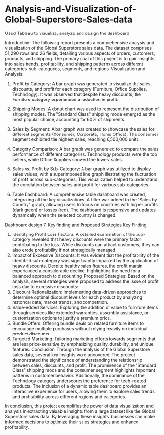# Analysis-and-Visualization-of-Global-Superstore-Sales-data
Used Tableau to visualize, analyze and design the dashboard

Introduction:
The following report presents a comprehensive analysis and visualization of the Global Superstore sales data. The dataset comprises 51,290 rows and 26 fields, detailing various aspects of orders, customers, products, and shipping. The primary goal of this project is to gain insights into sales trends, profitability, and shipping patterns across different categories, sub-categories, segments, and regions.
Visualization and Analysis:
1. Profit by Category:
A bar graph was generated to visualize the sales, discounts, and profit for each category (Furniture, Office Supplies, Technology). It was observed that despite heavy discounts, the Furniture category experienced a reduction in profit.
 
2. Shipping Modes:
A donut chart was used to represent the distribution of shipping modes.
The "Standard Class" shipping mode emerged as the most popular choice, accounting for 60% of shipments.
 
3. Sales by Segment:
A bar graph was created to showcase the sales for different segments (Consumer, Corporate, Home Office). The consumer segment exhibited the highest sales, reaching 6,500,000 units.
 
4. Category Comparison:
A bar graph was generated to compare the sales performance of different categories. Technology products were the top sellers, while Office Supplies showed the lowest sales.
 
5. Sales vs. Profit by Sub-Category:
A bar graph was utilized to display sales values, with a superimposed line graph illustrating the fluctuation of profit across sub-categories. This visualization helped to understand the correlation between sales and profit for various sub-categories.
6. Table Dashboard:
A comprehensive table dashboard was created, integrating all the key visualizations. A filter was added to the "Sales by Country" graph, allowing users to focus on countries with higher profits (dark green) or losses (red). The dashboard is responsive and updates dynamically when the selected country is changed.
 
Dashboard design
7. Key finding and Proposed Strategies
Key Finding
1.	Identifying Profit Loss Factors:
A detailed examination of the sub-category revealed that heavy discounts were the primary factor contributing to the loss. While discounts can attract customers, they can also erode profitability if not strategically managed.
2.	Impact of Excessive Discounts:
 It was evident that the profitability of the identified sub-category was significantly impacted by the application of heavy discounts. Despite healthy sales figures, the profit margin experienced a considerable decline, highlighting the need for a balanced approach to discounting.
Proposed Strategies:
Based on the analysis, several strategies were proposed to address the issue of profit loss due to excessive discounts:
1.	Discount Rationalization: Implementing data-driven approaches to determine optimal discount levels for each product by analyzing historical data, market trends, and competition.
2.	Value-Added Services: Exploring the addition of value to furniture items through services like extended warranties, assembly assistance, or customization options to justify a premium price.
3.	Bundle Offers: Offering bundle deals on related furniture items to encourage multiple purchases without relying heavily on individual product discounts.
4.	Targeted Marketing: Tailoring marketing efforts towards segments that are less price-sensitive by emphasizing quality, durability, and unique features.
Conclusion:
Through the analysis of the Global Superstore sales data, several key insights were uncovered. The project demonstrated the significance of understanding the relationship between sales, discounts, and profit. The prominence of the "Standard Class" shipping mode and the consumer segment highlights important patterns in customer behavior. Additionally, the dominance of the Technology category underscores the preference for tech-related products. The inclusion of a dynamic table dashboard provides an interactive experience for users, allowing them to explore sales trends and profitability across different regions and categories.

In conclusion, this project exemplifies the power of data visualization and analysis in extracting valuable insights from a large dataset like the Global Superstore sales data. By leveraging these insights, businesses can make informed decisions to optimize their sales strategies and enhance profitability.

